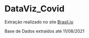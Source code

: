 # DataViz_Covid

Extração realizado no site [Brasil.io](https://brasil.io/dataset/covid19/files/)

Base de Dados extraídos até 11/08/2021
